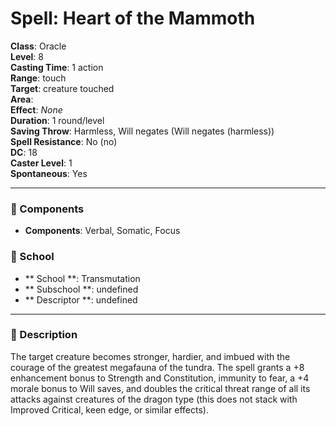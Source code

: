 
# Spell: Heart of the Mammoth
**Class**: Oracle  
**Level**: 8  
**Casting Time**: 1 action  
**Range**: touch  
**Target**: creature touched  
**Area**:   
**Effect**: _None_  
**Duration**: 1 round/level  
**Saving Throw**: Harmless, Will negates (Will negates (harmless))  
**Spell Resistance**: No (no)  
**DC**: 18  
**Caster Level**: 1  
**Spontaneous**: Yes

---

### 🔮 Components
- **Components**: Verbal, Somatic, Focus

### 🏫 School
- ** School **: Transmutation
- ** Subschool **: undefined
- ** Descriptor **: undefined
---

### 📜 Description
The target creature becomes stronger, hardier, and imbued with the courage of the greatest megafauna of the tundra. The spell grants a +8 enhancement bonus to Strength and Constitution, immunity to fear, a +4 morale bonus to Will saves, and doubles the critical threat range of all its attacks against creatures of the dragon type (this does not stack with Improved Critical, keen edge, or similar effects).
